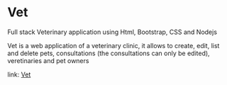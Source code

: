 <h1>Vet</h1>
Full stack Veterinary application using Html, Bootstrap, CSS and Nodejs

</p>Vet is a web application of a veterinary clinic, it allows to create, edit, list and delete pets, consultations (the consultations can only be edited), veretinaries and pet owners</p>

link:  <a href="https://vet-frontend.vercel.app">Vet</a>

